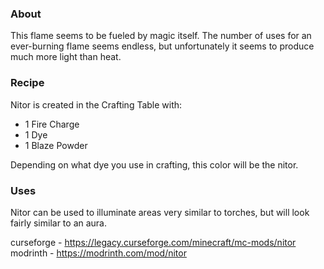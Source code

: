### About

This flame seems to be fueled by magic itself. The number of uses for an ever-burning flame seems endless, but unfortunately it seems to produce much more light than heat.

### Recipe

Nitor is created in the Crafting Table with:

- 1 Fire Charge
- 1 Dye
- 1 Blaze Powder

Depending on what dye you use in crafting, this color will be the nitor.

### Uses

Nitor can be used to illuminate areas very similar to torches, but will look fairly similar to an aura.

curseforge - https://legacy.curseforge.com/minecraft/mc-mods/nitor
modrinth - https://modrinth.com/mod/nitor
